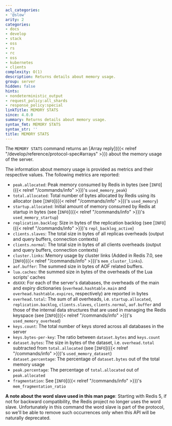 ```yaml
---
acl_categories:
- '@slow'
arity: 2
categories:
- docs
- develop
- stack
- oss
- rs
- rc
- oss
- kubernetes
- clients
complexity: O(1)
description: Returns details about memory usage.
group: server
hidden: false
hints:
- nondeterministic_output
- request_policy:all_shards
- response_policy:special
linkTitle: MEMORY STATS
since: 4.0.0
summary: Returns details about memory usage.
syntax_fmt: MEMORY STATS
syntax_str: ''
title: MEMORY STATS
---
```

The `MEMORY STATS` command returns an [Array reply]({{< relref "/develop/reference/protocol-spec#arrays" >}}) about the memory usage of the
server.

The information about memory usage is provided as metrics and their respective
values. The following metrics are reported:

*   `peak.allocated`: Peak memory consumed by Redis in bytes (see [`INFO`]({{< relref "/commands/info" >}})'s
     `used_memory_peak`)
*   `total.allocated`: Total number of bytes allocated by Redis using its
     allocator (see [`INFO`]({{< relref "/commands/info" >}})'s `used_memory`)
*   `startup.allocated`: Initial amount of memory consumed by Redis at startup
     in bytes (see [`INFO`]({{< relref "/commands/info" >}})'s `used_memory_startup`)
*   `replication.backlog`: Size in bytes of the replication backlog (see
     [`INFO`]({{< relref "/commands/info" >}})'s `repl_backlog_active`)
*   `clients.slaves`: The total size in bytes of all replicas overheads (output
     and query buffers, connection contexts)
*   `clients.normal`: The total size in bytes of all clients overheads (output
     and query buffers, connection contexts)
*   `cluster.links`: Memory usage by cluster links (Added in Redis 7.0, see [`INFO`]({{< relref "/commands/info" >}})'s `mem_cluster_links`).
*   `aof.buffer`: The summed size in bytes of AOF related buffers.
*   `lua.caches`: the summed size in bytes of the overheads of the Lua scripts'
     caches
*   `dbXXX`: For each of the server's databases, the overheads of the main and
     expiry dictionaries (`overhead.hashtable.main` and
    `overhead.hashtable.expires`, respectively) are reported in bytes
*   `overhead.total`: The sum of all overheads, i.e. `startup.allocated`,
     `replication.backlog`, `clients.slaves`, `clients.normal`, `aof.buffer` and
     those of the internal data structures that are used in managing the
     Redis keyspace (see [`INFO`]({{< relref "/commands/info" >}})'s `used_memory_overhead`)
*   `keys.count`: The total number of keys stored across all databases in the
     server
*   `keys.bytes-per-key`: The ratio between `dataset.bytes` and `keys.count` 
*   `dataset.bytes`: The size in bytes of the dataset, i.e. `overhead.total`
     subtracted from `total.allocated` (see [`INFO`]({{< relref "/commands/info" >}})'s `used_memory_dataset`)
*   `dataset.percentage`: The percentage of `dataset.bytes` out of the total
     memory usage
*   `peak.percentage`: The percentage of `total.allocated` out of
     `peak.allocated`
*   `fragmentation`: See [`INFO`]({{< relref "/commands/info" >}})'s `mem_fragmentation_ratio`

**A note about the word slave used in this man page**: Starting with Redis 5, if not for backward compatibility, the Redis project no longer uses the word slave. Unfortunately in this command the word slave is part of the protocol, so we'll be able to remove such occurrences only when this API will be naturally deprecated.
